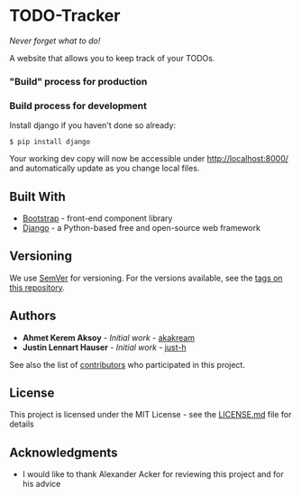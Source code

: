 # TODO-Tracker

*Never forget what to do!*

A website that allows you to keep track of your TODOs.

### "Build" process for production



### Build process for development

Install django if you haven't done so already:

```
$ pip install django
```

Your working dev copy will now be accessible under [http://localhost:8000/](http://localhost:8000/) and automatically update as you change local files.

## Built With

* [Bootstrap](https://getbootstrap.com/) - front-end component library
* [Django](https://www.djangoproject.com/) - a Python-based free and open-source web framework

## Versioning

We use [SemVer](http://semver.org/) for versioning. For the versions available, see the [tags on this repository](https://github.com/akakream/TODO-Tracker/tags). 

## Authors

* **Ahmet Kerem Aksoy** - *Initial work* - [akakream](https://github.com/akakream)
* **Justin Lennart Hauser** - *Initial work* - [just-h](https://github.com/just-h)

See also the list of [contributors](https://github.com/akakream/TODO-Tracker/contributors) who participated in this project.

## License

This project is licensed under the MIT License - see the [LICENSE.md](LICENSE.md) file for details

## Acknowledgments

* I would like to thank Alexander Acker for reviewing this project and for his advice 